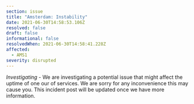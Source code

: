 ```yaml
---
section: issue
title: "Amsterdam: Instability"
date: 2021-06-30T14:58:53.106Z
resolved: false
draft: false
informational: false
resolvedWhen: 2021-06-30T14:58:41.228Z
affected:
  - AMS1
severity: disrupted
---
```

*Investigating* - We are investigating a potential issue that might affect the uptime of one our of services. We are sorry for any inconvenience this may cause you. This incident post will be updated once we have more information.